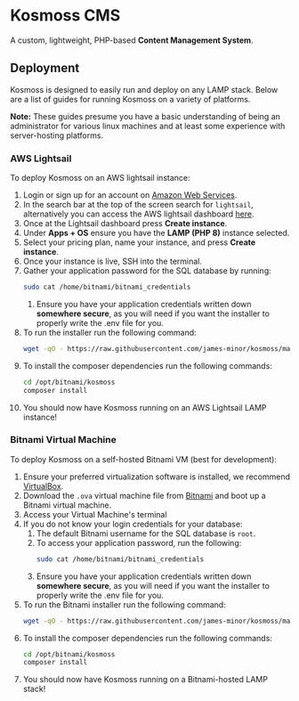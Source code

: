 # Kosmoss CMS

A custom, lightweight, PHP-based **Content Management System**.

## Deployment

Kosmoss is designed to easily run and deploy on any LAMP stack. Below are a list of guides
for running Kosmoss on a variety of platforms.

**Note:** These guides presume you have a basic understanding of being an administrator for
various linux machines and at least some experience with server-hosting platforms.

### AWS Lightsail

To deploy Kosmoss on an AWS lightsail instance:
1. Login or sign up for an account on [Amazon Web Services](https://aws.amazon.com/).
2. In the search bar at the top of the screen search for `lightsail`, alternatively you can access the AWS lightsail
   dashboard [here](https://lightsail.aws.amazon.com/).
3. Once at the Lightsail dashboard press **Create instance**.
4. Under **Apps + OS** ensure you have the **LAMP (PHP 8)** instance selected.
5. Select your pricing plan, name your instance, and press **Create instance**.
6. Once your instance is live, SSH into the terminal.
7. Gather your application password for the SQL database by running:
   ```bash
   sudo cat /home/bitnami/bitnami_credentials
   ```
   1. Ensure you have your application credentials written down **somewhere secure**, as you will need if you want the 
      installer to properly write the .env file for you.
8. To run the installer run the following command:
   ```bash
   wget -qO - https://raw.githubusercontent.com/james-minor/kosmoss/master/install/bitnami.bash | bash
   ```
9. To install the composer dependencies run the following commands:
    ```bash
    cd /opt/bitnami/kosmoss
    composer install
    ```
10. You should now have Kosmoss running on an AWS Lightsail LAMP instance!

### Bitnami Virtual Machine

To deploy Kosmoss on a self-hosted Bitnami VM (best for development):
1. Ensure your preferred virtualization software is installed, we recommend [VirtualBox](https://www.virtualbox.org/).
2. Download the `.ova` virtual machine file from [Bitnami](https://bitnami.com/stack/lamp/virtual-machine) and boot up
   a Bitnami virtual machine.
3. Access your Virtual Machine's terminal
4. If you do not know your login credentials for your database:
   1. The default Bitnami username for the SQL database is `root`.
   2. To access your application password, run the following:
      ```bash
      sudo cat /home/bitnami/bitnami_credentials
      ```
   3. Ensure you have your application credentials written down **somewhere secure**, as you will need 
      if you want the installer to properly write the .env file for you.
5. To run the Bitnami installer run the following command:
    ```bash
    wget -qO - https://raw.githubusercontent.com/james-minor/kosmoss/master/install/bitnami.bash | bash
    ```
6. To install the composer dependencies run the following commands:
    ```bash
    cd /opt/bitnami/kosmoss
    composer install
    ```
7. You should now have Kosmoss running on a Bitnami-hosted LAMP stack!